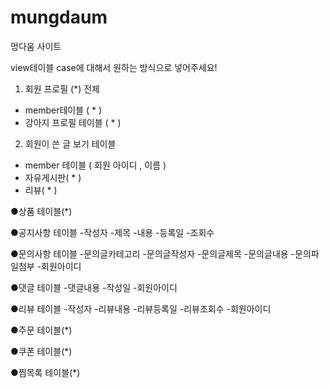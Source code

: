 # mungdaum
멍다움 사이트

view테이블 case에 대해서 원하는 방식으로 넣어주세요!
1) 회원 프로필                 (*) 전체
  - member테이블 ( * )
  - 강아지 프로필 테이블 ( * )
2) 회원이 쓴 글 보기 테이블
  - member 테이블 ( 회원 아이디 , 이름 )
  - 자유게시판( * )
  - 리뷰( * )

●상품 테이블(*)

●공지사항 테이블
    -작성자
    -제목
    -내용
    -등록일
    -조회수

●문의사항 테이블
   -문의글카테고리
   -문의글작성자
   -문의글제목
   -문의글내용
   -문의파일첨부
   -회원아이디

●댓글 테이블
   -댓글내용
   -작성일
   -회원아이디

●리뷰 테이블
   -작성자
   -리뷰내용
   -리뷰등록일
   -리뷰조회수
   -회원아이디

●주문 테이블(*)

●쿠폰 테이블(*)

●찜목록 테이블(*)
